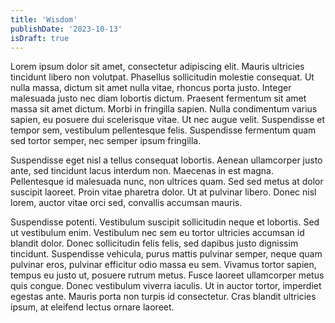 ```yaml
---
title: 'Wisdom'
publishDate: '2023-10-13'
isDraft: true
---
```


Lorem ipsum dolor sit amet, consectetur adipiscing elit. Mauris ultricies tincidunt libero non volutpat. Phasellus sollicitudin molestie consequat. Ut nulla massa, dictum sit amet nulla vitae, rhoncus porta justo. Integer malesuada justo nec diam lobortis dictum. Praesent fermentum sit amet massa sit amet dictum. Morbi in fringilla sapien. Nulla condimentum varius sapien, eu posuere dui scelerisque vitae. Ut nec augue velit. Suspendisse et tempor sem, vestibulum pellentesque felis. Suspendisse fermentum quam sed tortor semper, nec semper ipsum fringilla.

Suspendisse eget nisl a tellus consequat lobortis. Aenean ullamcorper justo ante, sed tincidunt lacus interdum non. Maecenas in est magna. Pellentesque id malesuada nunc, non ultrices quam. Sed sed metus at dolor suscipit laoreet. Proin vitae pharetra dolor. Ut at pulvinar libero. Donec nisl lorem, auctor vitae orci sed, convallis accumsan mauris.

Suspendisse potenti. Vestibulum suscipit sollicitudin neque et lobortis. Sed ut vestibulum enim. Vestibulum nec sem eu tortor ultricies accumsan id blandit dolor. Donec sollicitudin felis felis, sed dapibus justo dignissim tincidunt. Suspendisse vehicula, purus mattis pulvinar semper, neque quam pulvinar eros, pulvinar efficitur odio massa eu sem. Vivamus tortor sapien, tempus eu justo ut, posuere rutrum metus. Fusce laoreet ullamcorper metus quis congue. Donec vestibulum viverra iaculis. Ut in auctor tortor, imperdiet egestas ante. Mauris porta non turpis id consectetur. Cras blandit ultricies ipsum, at eleifend lectus ornare laoreet.
